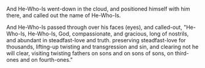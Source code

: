 
And He-Who-Is went-down in the cloud, 
and positioned himself with him there, 
and called out the name of He-Who-Is.

And He-Who-Is passed through over his faces (eyes), 
and called-out, "He-Who-Is, He-Who-Is, God, compassionate, 
and gracious, long of nostrils, 
and abundant in steadfast-love 
and truth.
preserving steadfast-love for thousands, 
lifting-up twisting and transgression and sin, 
and clearing not he will clear, 
visiting twisting fathers on sons 
and on sons of sons, 
on third-ones and on fourth-ones."
